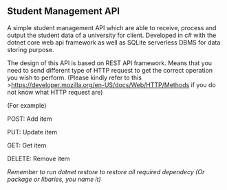## Student Management API

A simple student management API which are able to receive, process and output the student data of a university for client. Developed in c# with the dotnet core web api framework as well as SQLite serverless DBMS for data storing purpose.

The design of this API is based on REST API framework. Means that you need to send different type of HTTP request to get the correct operation you wish to perform. (Please kindly refer to this >https://developer.mozilla.org/en-US/docs/Web/HTTP/Methods if you do not know what HTTP request are)

(For example)

POST: Add item

PUT: Update item

GET: Get item

DELETE: Remove item

*Remember to run dotnet restore to restore all required dependecy (Or package or libaries, you name it)*
